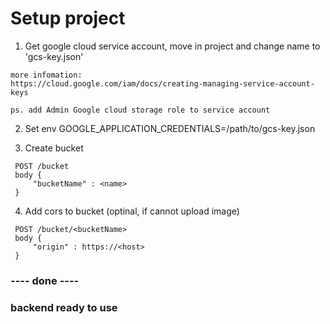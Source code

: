 # Setup project
1. Get google cloud service account, move in project and change name to 'gcs-key.json'
```
more infomation:
https://cloud.google.com/iam/docs/creating-managing-service-account-keys

ps. add Admin Google cloud storage role to service account

```

2. Set env GOOGLE_APPLICATION_CREDENTIALS=/path/to/gcs-key.json

3. Create bucket
```
 POST /bucket
 body {
     "bucketName" : <name>  
 }
```

4. Add cors to bucket (optinal, if cannot upload image)
```
 POST /bucket/<bucketName>
 body {
     "origin" : https://<host>  
 }
```
### ---- done ----
### backend ready to use